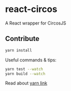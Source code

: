 # react-circos

A React wrapper for CircosJS

## Contribute

```bash
yarn install
```

Useful commands & tips:

```bash
yarn test --watch
yarn build --watch
```

Read about [yarn link](https://yarnpkg.com/lang/en/docs/cli/link/)
